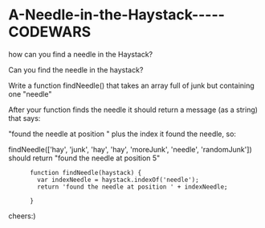 # A-Needle-in-the-Haystack-----CODEWARS
how can you find a needle in the Haystack?

  Can you find the needle in the haystack?

  Write a function findNeedle() that takes an array full of junk but containing one "needle"

  After your function finds the needle it should return a message (as a string) that says:

  "found the needle at position " plus the index it found the needle, so:

  findNeedle(['hay', 'junk', 'hay', 'hay', 'moreJunk', 'needle', 'randomJunk'])
  should return "found the needle at position 5"

          function findNeedle(haystack) {
            var indexNeedle = haystack.indexOf('needle');
            return 'found the needle at position ' + indexNeedle;

          }


cheers:)
